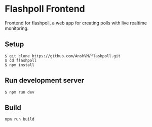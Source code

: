 # Flashpoll Frontend
Frontend for flashpoll, a web app for creating polls with live realtime monitoring. 

## Setup

    $ git clone https://github.com/AnshVM/flashpoll.git
    $ cd flashpoll
    $ npm install

 ## Run development server
 

    $ npm run dev

## Build

    npm run build
